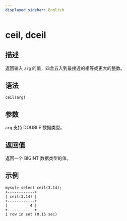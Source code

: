 ```yaml
---
displayed_sidebar: English
---
```


# ceil, dceil

## 描述

返回输入 `arg` 的值，四舍五入到最接近的相等或更大的整数。

## 语法

```Shell
ceil(arg)
```

## 参数

`arg` 支持 DOUBLE 数据类型。

## 返回值

返回一个 BIGINT 数据类型的值。

## 示例

```Plain
mysql> select ceil(3.14);
+------------+
| ceil(3.14) |
+------------+
|          4 |
+------------+
1 row in set (0.15 sec)
```